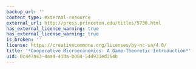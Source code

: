 ```yaml
---
backup_url: ''
content_type: external-resource
external_url: http://press.princeton.edu/titles/5730.html
has_external_licence_warning: true
has_external_license_warning: true
is_broken: ''
license: https://creativecommons.org/licenses/by-nc-sa/4.0/
title: '*Cooperative Microeconomics: A Game-Theoretic Introduction*'
uid: 0c4e7a43-4aa4-41da-b084-54d933ed364b
---
```

